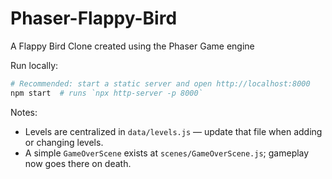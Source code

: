 # Phaser-Flappy-Bird
A Flappy Bird Clone created using the Phaser Game engine

Run locally:

```bash
# Recommended: start a static server and open http://localhost:8000
npm start  # runs `npx http-server -p 8000`
```

Notes:
- Levels are centralized in `data/levels.js` — update that file when adding or changing levels.
- A simple `GameOverScene` exists at `scenes/GameOverScene.js`; gameplay now goes there on death.
